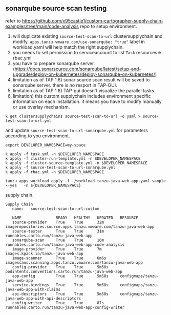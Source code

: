 
## sonarqube source scan testing


refer to https://github.com/x95castle1/custom-cartographer-supply-chain-examples/tree/main/code-analysis repo to setup environment.

1. will duplicate existing `source-test-scan-to-url` clustersupplychain and modify. `apps.tanzu.vmware.com/use-sonarqube: "true"` label in workload.yaml will help match the right supplychain.
2. you needs to set permission to serviceaccount to list `Task` resources=> rbac.yml
3. you have to prepare sonarqube server. (https://docs.sonarsource.com/sonarqube/latest/setup-and-upgrade/deploy-on-kubernetes/deploy-sonarqube-on-kubernetes/)
4. limitation as of TAP 1.6) sonar source scan result will be saved to sonarqube server. there is no resport in TAP-GUI.
5. limitation as of TAP 1.6) TAP-gui doesn't visualize the parallel tasks.
6. limitation) this custom supplychain includes environment specific information on each installation. it means you have to modify manually or use overlay mechanism.

```
k get clustersupplychains source-test-scan-to-url -o yaml > source-test-scan-to-url.yml
```
and update `source-test-scan-to-url-sonarqube.yml` for parameters according to you environment.

```
export DEVELOPER_NAMESPACE=my-space

k apply -f task.yml -n $DEVELOPER_NAMESPACE
k apply -f cluster-run-template.yml -n $DEVELOPER_NAMESPACE
k apply -f cluster-source-template.yml -n $DEVELOPER_NAMESPACE
k apply -f source-test-scan-to-url-sonarqube.yml 
k apply -f rbac.yml -n $DEVELOPER_NAMESPACE
```

```
tanzu apps workload apply -f ./workload-tanzu-java-web-app.yaml-sample --yes   -n ${DEVELOPER_NAMESPACE}
```

supply chain.
```
Supply Chain
   name:   source-test-scan-to-url-custom

   NAME               READY   HEALTHY   UPDATED   RESOURCE
   source-provider    True    True      32m       imagerepositories.source.apps.tanzu.vmware.com/tanzu-java-web-app
   source-tester      True    True      31m       runnables.carto.run/tanzu-java-web-app
   sonarqube-scan     True    True      16m       runnables.carto.run/tanzu-java-web-app-code-analysis
   image-provider     True    True      7m        images.kpack.io/tanzu-java-web-app
   image-scanner      True    True      6m6s      imagescans.scanning.apps.tanzu.vmware.com/tanzu-java-web-app
   config-provider    True    True      5m58s     podintents.conventions.carto.run/tanzu-java-web-app
   app-config         True    True      5m58s     configmaps/tanzu-java-web-app
   service-bindings   True    True      5m58s     configmaps/tanzu-java-web-app-with-claims
   api-descriptors    True    True      5m58s     configmaps/tanzu-java-web-app-with-api-descriptors
   config-writer      True    True      87s       runnables.carto.run/tanzu-java-web-app-config-writer

```